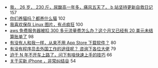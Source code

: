 - [我， 26 岁， 230 斤，尿酸高一年多，痛风五天了， b 站坚持更新自救日记](https://www.v2ex.com/t/732765) 157
- [你们养猫吗？都养什么猫](https://www.v2ex.com/t/732876) 102
- [我喜欢保存 Linux 图片，有点疯狂](https://www.v2ex.com/t/732816) 100
- [aws 免费服务器被扣 300 多元流量费怎么办？这个月又已经有 20 美元未结算账单了](https://www.v2ex.com/t/732882) 98
- [有没有人和我一样，从来不用 App Store 下载软件？](https://www.v2ex.com/t/732755) 80
- [有没有程序员去外国工作的途径呢？ 咨询下各位大佬](https://www.v2ex.com/t/732836) 79
- [迫于 N 年不开车上路了，问下有啥快速上手的技巧](https://www.v2ex.com/t/732761) 66
- [关于买新 iPhone ，非常纠结😫](https://www.v2ex.com/t/732897) 54